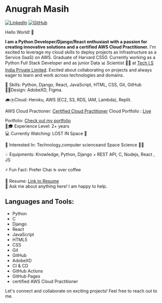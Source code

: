 # Anugrah Masih

[![LinkedIn](https://img.shields.io/badge/LinkedIn-anugrah--masih-blue)](https://www.linkedin.com/in/anugrah-masih-6994b4213/)
[![GitHub](https://img.shields.io/badge/GitHub-anugrahmasih261-lightgrey)](https://github.com/anugrahmasih261)

Hello World! 👋

**I am a Python Developer/Django/React enthusiast with a passion for creating innovative solutions and a certified AWS Cloud Practitioner.** I'm excited to leverage my cloud skills to deploy projects as Infrastructure as a Service (IaaS) on AWS. Graduate of Harvard CS50. Currently working as a Python Full Stack Developer and as junior Data 📊  Scientist 👨‍🔬  at [Tech I.S India Private Limited](https://techis.io). Excited about collaborating on projects and always eager to learn and work across technologies and domains. 


🌱 Skills: Python, Django, React, JavaScript, HTML, CSS, Git, GitHub  
👨‍💻Design: AdobeXD, Figma.

🌧️⛈️Cloud: Heroku, AWS (EC2, S3, RDS, IAM, Lambda), Replit.

AWS Cloud Practioner: [Certified Cloud Practitioner](https://www.credly.com/badges/9d48b6b9-93ed-44ac-a46d-c30752f10d7f/public_url)
Cloud Portfolio : [Live](https://portfolio-cloud-sable.vercel.app/)

Portfolio: [Check out my portfolio](https://anugrahmasih261.github.io/anugrahmasih_portfolio/)  
👨🎓 Experience Level: 2+ years  
💻 Currently Watching: LOST IN Space 🚀  

🧩 Interested In: Technology,computer scienceand  Space Science  🧑‍🚀

💡 Equipments: Knowledge, Python, Django + REST API, C, Nodejs, React , JS 

⚡ Fun Fact: Prefer Chai ☕ over coffee  

📝 Resume: [Link to Resume](https://docs.google.com/document/d/1Cqvoeb4eSYjLZpTDtujbJ04dy6cZEaTi5Z7_GzGWhY4/edit?usp=sharing)  
💬 Ask me about anything here! I am happy to help.  

## Languages and Tools:

- Python
- C
- Django
- React
- JavaScript
- HTML5
- CSS
- Git
- GitHub
- AdobeXD
- CI & CD
- GitHub Actions
- GitHub Pages
- certified AWS Cloud Practitioner

Let's connect and collaborate on exciting projects! Feel free to reach out to me.
